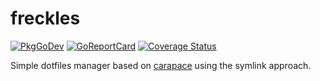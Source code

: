 # freckles

[![PkgGoDev](https://pkg.go.dev/badge/github.com/rsteube/freckles)](https://pkg.go.dev/github.com/rsteube/freckles)
[![GoReportCard](https://goreportcard.com/badge/github.com/rsteube/freckles)](https://goreportcard.com/report/github.com/rsteube/freckles)
[![Coverage Status](https://coveralls.io/repos/github/rsteube/freckles/badge.svg?branch=master)](https://coveralls.io/github/rsteube/freckles?branch=master)

Simple dotfiles manager based on [carapace](https://github.com/rsteube/carapace) using the symlink approach.
